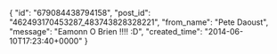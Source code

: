  {
   "id": "679084438794158",
   "post_id": "462493170453287_483743828328221",
   "from_name": "Pete Daoust",
   "message": "Eamonn O Brien !!!! :D",
   "created_time": "2014-06-10T17:23:40+0000"
 }
